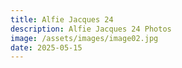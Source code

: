 ```yaml
---
title: Alfie Jacques 24
description: Alfie Jacques 24 Photos
image: /assets/images/image02.jpg
date: 2025-05-15
---
```


